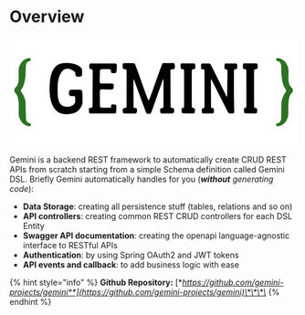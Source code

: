 # Overview

![](.gitbook/assets/gemini_logo.png)

Gemini is a backend REST framework to automatically create CRUD REST APIs from scratch starting from a simple Schema definition called Gemini DSL. Briefly Gemini automatically handles for you \(_**without**_ _generating code_\):

* **Data Storage**: creating all persistence stuff \(tables, relations and so on\)
* **API controllers**: creating common REST CRUD controllers for each DSL Entity
* **Swagger API documentation**: creating the openapi language-agnostic interface to RESTful APIs
* **Authentication**: by using Spring OAuth2 and JWT tokens
* **API events and callback**: to add business logic with ease

{% hint style="info" %}
**Github Repository:** [**https://github.com/gemini-projects/gemini**](https://github.com/gemini-projects/gemini)\*\*\*\*
{% endhint %}

